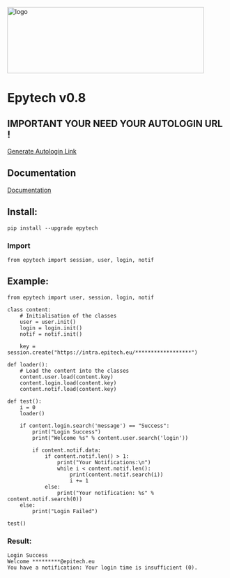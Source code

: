 <p align = "left">
    <img alt = "logo" width="451" height="152" src = "https://raw.githubusercontent.com/Neotoxic-off/epytech/master/images/logo.png"/>
</p>

# Epytech v0.8

## IMPORTANT YOUR NEED YOUR AUTOLOGIN URL !
<a href = "https://intra.epitech.eu/admin/autolog?format=json">Generate Autologin Link</a>

## Documentation
<a href = "https://github.com/Neotoxic-off/epytech/blob/master/DOCUMENTATION.md">Documentation</a>

## Install:
```
pip install --upgrade epytech
```
### Import
```PY
from epytech import session, user, login, notif
```

## Example:
```PY
from epytech import user, session, login, notif

class content:
    # Initialisation of the classes
    user = user.init()
    login = login.init()
    notif = notif.init()

    key = session.create("https://intra.epitech.eu/******************")

def loader():
    # Load the content into the classes
    content.user.load(content.key)
    content.login.load(content.key)
    content.notif.load(content.key)

def test():
    i = 0
    loader()

    if content.login.search('message') == "Success":
        print("Login Success")
        print("Welcome %s" % content.user.search('login'))

        if content.notif.data:
            if content.notif.len() > 1:
                print("Your Notifications:\n")
                while i < content.notif.len():
                    print(content.notif.search(i))
                    i += 1
            else:
                print("Your notification: %s" % content.notif.search(0))
    else:
        print("Login Failed")

test()
```
### Result:
```
Login Success
Welcome *********@epitech.eu
You have a notification: Your login time is insufficient (0).
```
